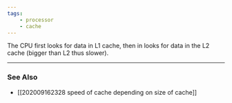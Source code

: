 ```yaml
---
tags: 
    - processor
    - cache 
---
```


The CPU first looks for data in L1 cache, then in looks for data in the L2 cache (bigger than L2 thus slower).

---
### See Also
- [[202009162328 speed of cache depending on size of cache]]
